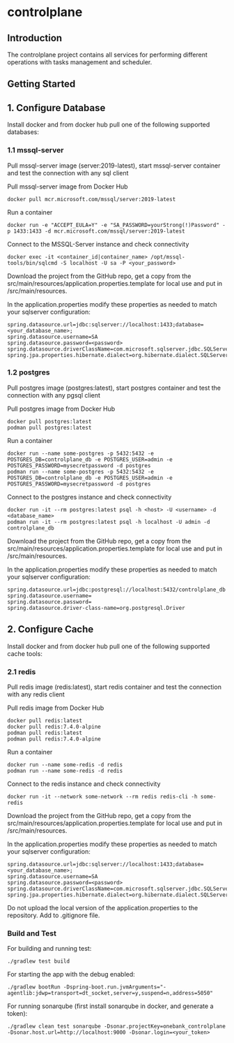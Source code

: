 # controlplane

## Introduction
The controlplane project contains all services for performing different operations with tasks management and scheduler.

## Getting Started
## 1. Configure Database
Install docker and from docker hub pull one of the following supported databases:

### 1.1 mssql-server
Pull mssql-server image (server:2019-latest), start mssql-server container and test the connection with any sql client

Pull mssql-server image from Docker Hub
```
docker pull mcr.microsoft.com/mssql/server:2019-latest
```
Run a container
```
docker run -e "ACCEPT_EULA=Y" -e "SA_PASSWORD=yourStrong(!)Password" -p 1433:1433 -d mcr.microsoft.com/mssql/server:2019-latest
``` 
Connect to the MSSQL-Server instance and check connectivity
```
docker exec -it <container_id|container_name> /opt/mssql-tools/bin/sqlcmd -S localhost -U sa -P <your_password>
```  
Download the project from the GitHub repo, get a copy from the src/main/resources/application.properties.template for local use and put in /src/main/resources.

In the application.properties modify these properties as needed to match your sqlserver configuration:
``` 
spring.datasource.url=jdbc:sqlserver://localhost:1433;database=<your_database_name>;
spring.datasource.username=SA
spring.datasource.password=<password>
spring.datasource.driverClassName=com.microsoft.sqlserver.jdbc.SQLServerDriver
spring.jpa.properties.hibernate.dialect=org.hibernate.dialect.SQLServer2012Dialect
```

### 1.2 postgres
Pull postgres image (postgres:latest), start postgres container and test the connection with any pgsql client

Pull postgres image from Docker Hub
```
docker pull postgres:latest
podman pull postgres:latest
```
Run a container
```
docker run --name some-postgres -p 5432:5432 -e POSTGRES_DB=controlplane_db -e POSTGRES_USER=admin -e POSTGRES_PASSWORD=mysecretpassword -d postgres
podman run --name some-postgres -p 5432:5432 -e POSTGRES_DB=controlplane_db -e POSTGRES_USER=admin -e POSTGRES_PASSWORD=mysecretpassword -d postgres
``` 
Connect to the postgres instance and check connectivity
```
docker run -it --rm postgres:latest psql -h <host> -U <username> -d <database_name>
podman run -it --rm postgres:latest psql -h localhost -U admin -d controlplane_db
```  
Download the project from the GitHub repo, get a copy from the src/main/resources/application.properties.template for local use and put in /src/main/resources.

In the application.properties modify these properties as needed to match your sqlserver configuration:
``` 
spring.datasource.url=jdbc:postgresql://localhost:5432/controlplane_db
spring.datasource.username=
spring.datasource.password=
spring.datasource.driver-class-name=org.postgresql.Driver
```

## 2. Configure Cache
Install docker and from docker hub pull one of the following supported cache tools:

### 2.1 redis
Pull redis image (redis:latest), start redis container and test the connection with any redis client

Pull redis image from Docker Hub
```
docker pull redis:latest
docker pull redis:7.4.0-alpine
podman pull redis:latest
podman pull redis:7.4.0-alpine
```
Run a container
```
docker run --name some-redis -d redis
podman run --name some-redis -d redis
``` 
Connect to the redis instance and check connectivity
```
docker run -it --network some-network --rm redis redis-cli -h some-redis
```  
Download the project from the GitHub repo, get a copy from the src/main/resources/application.properties.template for local use and put in /src/main/resources.

In the application.properties modify these properties as needed to match your sqlserver configuration:
``` 
spring.datasource.url=jdbc:sqlserver://localhost:1433;database=<your_database_name>;
spring.datasource.username=SA
spring.datasource.password=<password>
spring.datasource.driverClassName=com.microsoft.sqlserver.jdbc.SQLServerDriver
spring.jpa.properties.hibernate.dialect=org.hibernate.dialect.SQLServer2012Dialect
```
Do not upload the local version of the application.properties to the repository. Add to .gitignore file.

### Build and Test
For building and running test:
```
./gradlew test build
```

For starting the app with the debug enabled:
```
./gradlew bootRun -Dspring-boot.run.jvmArguments="-agentlib:jdwp=transport=dt_socket,server=y,suspend=n,address=5050"
```

For running sonarqube (first install sonarqube in docker, and generate a token):
```
./gradlew clean test sonarqube -Dsonar.projectKey=onebank_controlplane -Dsonar.host.url=http://localhost:9000 -Dsonar.login=<your_token>
```